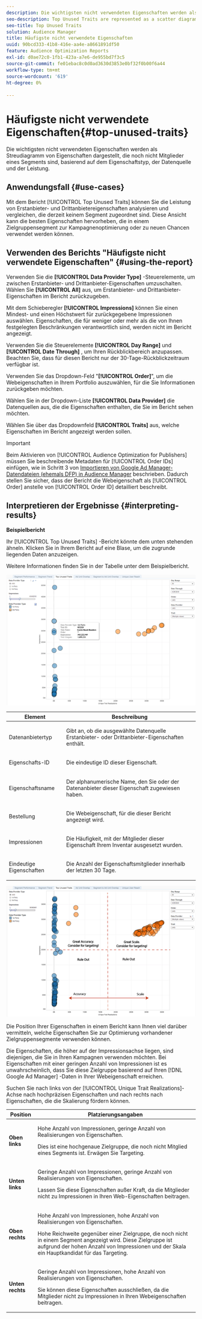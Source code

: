 ```yaml
---
description: Die wichtigsten nicht verwendeten Eigenschaften werden als Streudiagramm von Eigenschaften dargestellt, die noch nicht Mitglieder eines Segments sind, basierend auf dem Eigenschaftstyp, der Datenquelle und der Leistung.
seo-description: Top Unused Traits are represented as a scatter diagram of traits that are not yet members of a segment, based on trait type, data source, and performance.
seo-title: Top Unused Traits
solution: Audience Manager
title: Häufigste nicht verwendete Eigenschaften
uuid: 90bcd333-41b8-416e-aa4e-a8661891df50
feature: Audience Optimization Reports
exl-id: d0ae72c0-1fb1-423a-a7e6-de955bd7f3c5
source-git-commit: fe01ebac8c0d0ad3630d3853e0bf32f0b00f6a44
workflow-type: tm+mt
source-wordcount: '619'
ht-degree: 0%

---
```


# Häufigste nicht verwendete Eigenschaften{#top-unused-traits}

Die wichtigsten nicht verwendeten Eigenschaften werden als Streudiagramm von Eigenschaften dargestellt, die noch nicht Mitglieder eines Segments sind, basierend auf dem Eigenschaftstyp, der Datenquelle und der Leistung.

## Anwendungsfall {#use-cases}

Mit dem Bericht [!UICONTROL Top Unused Traits] können Sie die Leistung von Erstanbieter- und Drittanbietereigenschaften analysieren und vergleichen, die derzeit keinem Segment zugeordnet sind. Diese Ansicht kann die besten Eigenschaften hervorheben, die in einem Zielgruppensegment zur Kampagnenoptimierung oder zu neuen Chancen verwendet werden können.

## Verwenden des Berichts &quot;Häufigste nicht verwendete Eigenschaften&quot; {#using-the-report}

Verwenden Sie die **[!UICONTROL Data Provider Type]** -Steuerelemente, um zwischen Erstanbieter- und Drittanbieter-Eigenschaften umzuschalten. Wählen Sie **[!UICONTROL All]** aus, um Erstanbieter- und Drittanbieter-Eigenschaften im Bericht zurückzugeben.

Mit dem Schieberegler **[!UICONTROL Impressions]** können Sie einen Mindest- und einen Höchstwert für zurückgegebene Impressionen auswählen. Eigenschaften, die für weniger oder mehr als die von Ihnen festgelegten Beschränkungen verantwortlich sind, werden nicht im Bericht angezeigt.

Verwenden Sie die Steuerelemente **[!UICONTROL Day Range]** und **[!UICONTROL Date Through]** , um Ihren Rückblickbereich anzupassen. Beachten Sie, dass für diesen Bericht nur der 30-Tage-Rückblickzeitraum verfügbar ist.

Verwenden Sie das Dropdown-Feld &quot;**[!UICONTROL Order]**&quot;, um die Webeigenschaften in Ihrem Portfolio auszuwählen, für die Sie Informationen zurückgeben möchten.

Wählen Sie in der Dropdown-Liste **[!UICONTROL Data Provider]** die Datenquellen aus, die die Eigenschaften enthalten, die Sie im Bericht sehen möchten.

Wählen Sie über das Dropdownfeld **[!UICONTROL Traits]** aus, welche Eigenschaften im Bericht angezeigt werden sollen.

>[!IMPORTANT]
>
>Beim Aktivieren von [!UICONTROL Audience Optimization for Publishers] müssen Sie beschreibende Metadaten für [!UICONTROL Order IDs] einfügen, wie in Schritt 3 von [Importieren von Google Ad Manager-Datendateien (ehemals DFP) in Audience Manager](../../../reporting/audience-optimization-reports/aor-publishers/import-dfp.md) beschrieben. Dadurch stellen Sie sicher, dass der Bericht die Webeigenschaft als [!UICONTROL Order] anstelle von [!UICONTROL Order ID] detailliert beschreibt.

## Interpretieren der Ergebnisse {#interpreting-results}

**Beispielbericht**

Ihr [!UICONTROL Top Unused Traits] -Bericht könnte dem unten stehenden ähneln. Klicken Sie in Ihrem Bericht auf eine Blase, um die zugrunde liegenden Daten anzuzeigen.

Weitere Informationen finden Sie in der Tabelle unter dem Beispielbericht.

![](assets/publisher_unused_traits.png)

<table id="table_AFE2540583C34835B04584693ADFD26A"> 
 <thead> 
  <tr> 
   <th colname="col1" class="entry"> Element </th> 
   <th colname="col2" class="entry"> Beschreibung </th> 
  </tr>
 </thead>
 <tbody> 
  <tr> 
   <td colname="col1"> <p><span class="wintitle"> Datenanbietertyp</span> </p> </td> 
   <td colname="col2"> <p>Gibt an, ob die ausgewählte Datenquelle Erstanbieter- oder Drittanbieter-Eigenschaften enthält. </p> </td> 
  </tr> 
  <tr> 
   <td colname="col1"> <p><span class="wintitle"> Eigenschafts-ID</span> </p> </td> 
   <td colname="col2"> <p>Die eindeutige ID dieser Eigenschaft. </p> </td> 
  </tr> 
  <tr> 
   <td colname="col1"> <p><span class="wintitle"> Eigenschaftsname</span> </p> </td> 
   <td colname="col2"> <p>Der alphanumerische Name, den Sie oder der Datenanbieter dieser Eigenschaft zugewiesen haben. </p> </td> 
  </tr> 
  <tr> 
   <td colname="col1"> <p><span class="wintitle"> Bestellung</span> </p> </td> 
   <td colname="col2"> <p>Die Webeigenschaft, für die dieser Bericht angezeigt wird. </p> </td> 
  </tr> 
  <tr> 
   <td colname="col1"> <p><span class="wintitle"> Impressionen</span> </p> </td> 
   <td colname="col2"> <p>Die Häufigkeit, mit der Mitglieder dieser Eigenschaft Ihrem Inventar ausgesetzt wurden. </p> </td> 
  </tr> 
  <tr> 
   <td colname="col1"> <p><span class="wintitle"> Eindeutige Eigenschaften</span> </p> </td> 
   <td colname="col2"> <p>Die Anzahl der Eigenschaftsmitglieder innerhalb der letzten 30 Tage. </p> </td> 
  </tr> 
 </tbody> 
</table>

![](assets/publisher_unused_traits_final.png)

Die Position Ihrer Eigenschaften in einem Bericht kann Ihnen viel darüber vermitteln, welche Eigenschaften Sie zur Optimierung vorhandener Zielgruppensegmente verwenden können.

Die Eigenschaften, die höher auf der Impressionsachse liegen, sind diejenigen, die Sie in Ihren Kampagnen verwenden möchten. Bei Eigenschaften mit einer geringen Anzahl von Impressionen ist es unwahrscheinlich, dass Sie diese Zielgruppe basierend auf Ihren [!DNL Google Ad Manager] -Daten in Ihrer Webeigenschaft erreichen.

Suchen Sie nach links von der [!UICONTROL Unique Trait Realizations]-Achse nach hochpräzisen Eigenschaften und nach rechts nach Eigenschaften, die die Skalierung fördern können.

<table id="table_A29253B30DFA4CD7B3B7C320DE0BDEA4"> 
 <thead> 
  <tr> 
   <th colname="col1" class="entry"> Position </th> 
   <th colname="col2" class="entry"> Platzierungsangaben </th> 
  </tr> 
 </thead>
 <tbody> 
  <tr> 
   <td colname="col1"> <p> <b>Oben links</b> </p> </td> 
   <td colname="col2"> <p>Hohe Anzahl von Impressionen, geringe Anzahl von Realisierungen von Eigenschaften. </p> <p>Dies ist eine hochgenaue Zielgruppe, die noch nicht Mitglied eines Segments ist. Erwägen Sie Targeting. </p> </td> 
  </tr> 
  <tr> 
   <td colname="col1"> <p> <b>Unten links</b> </p> </td> 
   <td colname="col2"> <p>Geringe Anzahl von Impressionen, geringe Anzahl von Realisierungen von Eigenschaften. </p> <p> Lassen Sie diese Eigenschaften außer Kraft, da die Mitglieder nicht zu Impressionen in Ihren Web-Eigenschaften beitragen. </p> </td> 
  </tr> 
  <tr> 
   <td colname="col1"> <p> <b>Oben rechts</b> </p> </td> 
   <td colname="col2"> <p>Hohe Anzahl von Impressionen, hohe Anzahl von Realisierungen von Eigenschaften. </p> <p>Hohe Reichweite gegenüber einer Zielgruppe, die noch nicht in einem Segment angezeigt wird. Diese Zielgruppe ist aufgrund der hohen Anzahl von Impressionen und der Skala ein Hauptkandidat für das Targeting. </p> </td> 
  </tr> 
  <tr> 
   <td colname="col1"> <p> <b>Unten rechts</b> </p> </td> 
   <td colname="col2"> <p>Geringe Anzahl von Impressionen, hohe Anzahl von Realisierungen von Eigenschaften. </p> <p> Sie können diese Eigenschaften ausschließen, da die Mitglieder nicht zu Impressionen in Ihren Webeigenschaften beitragen. </p> </td> 
  </tr> 
 </tbody> 
</table>
